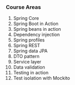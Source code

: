 <h3>Course Areas</h3>

<ol>
  <li>Spring Core</li>
  <li>Spring Boot in Action</li>
  <li>Spring beans in action</li>
  <li>Dependency injection</li>
  <li>Spring profiles</li>
  <li>Spring REST</li>
  <li>Spring data JPA</li>
  <li>DTO pattern</li>
  <li>Service layer</li>
  <li>Data validation</li>
  <li>Testing in action</li>
  <li>Test isolation with Mockito</li>
</ol>
